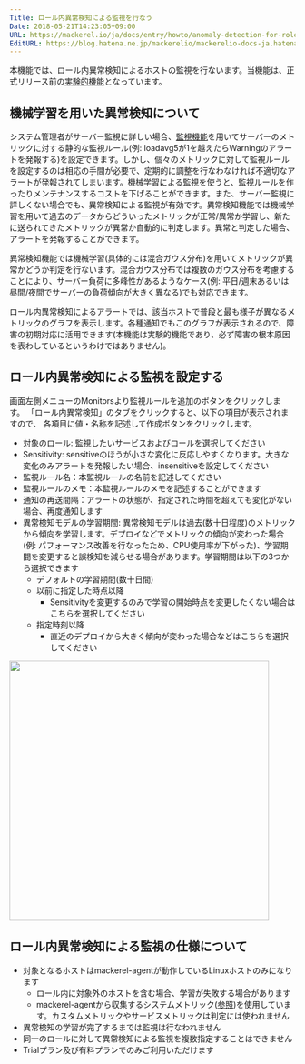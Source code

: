 ```yaml
---
Title: ロール内異常検知による監視を行なう
Date: 2018-05-21T14:23:05+09:00
URL: https://mackerel.io/ja/docs/entry/howto/anomaly-detection-for-roles
EditURL: https://blog.hatena.ne.jp/mackerelio/mackerelio-docs-ja.hatenablog.mackerel.io/atom/entry/17391345971647518265
---
```


本機能では、ロール内異常検知によるホストの監視を行ないます。当機能は、正式リリース前の[実験的機能](https://mackerel.io/ja/docs/entry/advanced/experimental-features)となっています。

## 機械学習を用いた異常検知について
システム管理者がサーバー監視に詳しい場合、[監視機能](https://mackerel.io/ja/docs/entry/howto/alerts)を用いてサーバーのメトリックに対する静的な監視ルール(例: loadavg5が1を越えたらWarningのアラートを発報する)を設定できます。しかし、個々のメトリックに対して監視ルールを設定するのは相応の手間が必要で、定期的に調整を行なわなければ不適切なアラートが発報されてしまいます。機械学習による監視を使うと、監視ルールを作ったりメンテナンスするコストを下げることができます。また、サーバー監視に詳しくない場合でも、異常検知による監視が有効です。異常検知機能では機械学習を用いて過去のデータからどういったメトリックが正常/異常か学習し、新たに送られてきたメトリックが異常か自動的に判定します。異常と判定した場合、アラートを発報することができます。

異常検知機能では機械学習(具体的には混合ガウス分布)を用いてメトリックが異常かどうか判定を行ないます。混合ガウス分布では複数のガウス分布を考慮することにより、サーバー負荷に多峰性があるようなケース(例: 平日/週末あるいは昼間/夜間でサーバーの負荷傾向が大きく異なる)でも対応できます。

ロール内異常検知によるアラートでは、該当ホストで普段と最も様子が異なるメトリックのグラフを表示します。各種通知でもこのグラフが表示されるので、障害の初期対応に活用できます(本機能は実験的機能であり、必ず障害の根本原因を表わしているというわけではありません)。

## ロール内異常検知による監視を設定する
画面左側メニューのMonitorsより監視ルールを追加のボタンをクリックします。 「ロール内異常検知」のタブをクリックすると、以下の項目が表示されますので、 各項目に値・名称を記述して作成ボタンをクリックします。

- 対象のロール: 監視したいサービスおよびロールを選択してください
- Sensitivity: sensitiveのほうが小さな変化に反応しやすくなります。大きな変化のみアラートを発報したい場合、insensitiveを設定してください
- 監視ルール名：本監視ルールの名前を記述してください
- 監視ルールのメモ：本監視ルールのメモを記述することができます
- 通知の再送間隔：アラートの状態が、指定された時間を超えても変化がない場合、再度通知します
- 異常検知モデルの学習期間: 異常検知モデルは過去(数十日程度)のメトリックから傾向を学習します。デプロイなどでメトリックの傾向が変わった場合(例: パフォーマンス改善を行なったため、CPU使用率が下がった)、学習期間を変更すると誤検知を減らせる場合があります。学習期間は以下の3つから選択できます
  - デフォルトの学習期間(数十日間)
  - 以前に指定した時点以降
    - Sensitivityを変更するのみで学習の開始時点を変更したくない場合はこちらを選択してください
  - 指定時刻以降
    - 直近のデプロイから大きく傾向が変わった場合などはこちらを選択してください

<img src="https://cdn-ak.f.st-hatena.com/images/fotolife/m/mackerelio/20190228/20190228114822_original.png" class="hatena-fotolife" itemprop="image" width=457>

## ロール内異常検知による監視の仕様について
- 対象となるホストはmackerel-agentが動作しているLinuxホストのみになります
  - ロール内に対象外のホストを含む場合、学習が失敗する場合があります
  - mackerel-agentから収集するシステムメトリック([参照](https://mackerel.io/ja/docs/entry/spec/metrics))を使用しています。カスタムメトリックやサービスメトリックは判定には使われません
- 異常検知の学習が完了するまでは監視は行なわれません
- 同一のロールに対して異常検知による監視を複数指定することはできません
- Trialプラン及び有料プランでのみご利用いただけます
